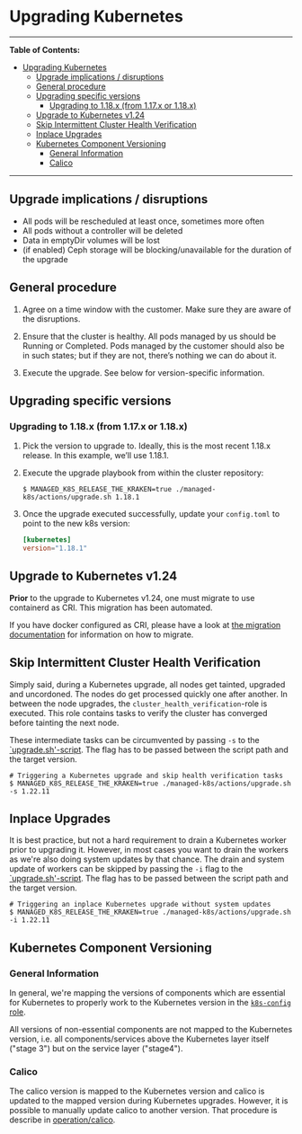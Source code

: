 # Upgrading Kubernetes

---

**Table of Contents:**

- [Upgrading Kubernetes](#upgrading-kubernetes)
  - [Upgrade implications / disruptions](#upgrade-implications-disruptions)
  - [General procedure](#general-procedure)
  - [Upgrading specific versions](#upgrading-specific-versions)
    - [Upgrading to 1.18.x (from 1.17.x or 1.18.x)](#upgrading-to-118x-from-117x-or-118x)
  - [Upgrade to Kubernetes v1.24](#upgrade-to-kubernetes-v124)
  - [Skip Intermittent Cluster Health Verification](#skip-intermittent-cluster-health-verification)
  - [Inplace Upgrades](#inplace-upgrades)
  - [Kubernetes Component Versioning](#kubernetes-component-versioning)
    - [General Information](#general-information)
    - [Calico](#calico)

---

## Upgrade implications / disruptions

- All pods will be rescheduled at least once, sometimes more often
- All pods without a controller will be deleted
- Data in emptyDir volumes will be lost
- (if enabled) Ceph storage will be blocking/unavailable for the duration of the
  upgrade

## General procedure

1. Agree on a time window with the customer. Make sure they are aware of the
   disruptions.

2. Ensure that the cluster is healthy. All pods managed by us should be
   Running or Completed. Pods managed by the customer should also be in such
   states; but if they are not, there’s nothing we can do about it.

3. Execute the upgrade. See below for version-specific information.

## Upgrading specific versions

### Upgrading to 1.18.x (from 1.17.x or 1.18.x)

1. Pick the version to upgrade to. Ideally, this is the most recent 1.18.x
   release. In this example, we’ll use 1.18.1.

2. Execute the upgrade playbook from within the cluster repository:

   ```console
   $ MANAGED_K8S_RELEASE_THE_KRAKEN=true ./managed-k8s/actions/upgrade.sh 1.18.1
   ```

3. Once the upgrade executed successfully, update your `config.toml` to point to
   the new k8s version:

   ```toml
   [kubernetes]
   version="1.18.1"
   ```
## Upgrade to Kubernetes v1.24

**Prior** to the upgrade to Kubernetes v1.24,
one must migrate to use containerd as CRI.
This migration has been automated.

If you have docker configured as CRI, please have a look at
[the migration documentation](migrate-docker-containerd.md)
for information on how to migrate.

## Skip Intermittent Cluster Health Verification

Simply said, during a Kubernetes upgrade, all nodes get tainted, upgraded and uncordoned.
The nodes do get processed quickly one after another.
In between the node upgrades, the `cluster_health_verification`-role is executed.
This role contains tasks to verify the cluster has converged before tainting the next node.

These intermediate tasks can be circumvented by passing `-s` to the [`upgrade.sh'-script](../operation/actions-references.md#upgradesh).
The flag has to be passed between the script path and the target version.

```console
# Triggering a Kubernetes upgrade and skip health verification tasks
$ MANAGED_K8S_RELEASE_THE_KRAKEN=true ./managed-k8s/actions/upgrade.sh -s 1.22.11
```

## Inplace Upgrades

It is best practice, but not a hard requirement to drain a Kubernetes worker prior to upgrading it.
However, in most cases you want to drain the workers as we're also doing system updates by that chance.
The drain and system update of workers can be skipped by passing the `-i` flag to the [`upgrade.sh'-script](../operation/actions-references.md#upgradesh).
The flag has to be passed between the script path and the target version.

```console
# Triggering an inplace Kubernetes upgrade without system updates
$ MANAGED_K8S_RELEASE_THE_KRAKEN=true ./managed-k8s/actions/upgrade.sh -i 1.22.11
```

## Kubernetes Component Versioning

### General Information

In general, we're mapping the versions of components which are essential for Kubernetes to properly
work to the Kubernetes version in the [`k8s-config` role](https://gitlab.com/yaook/k8s/-/blob/devel/k8s-base/roles/k8s-config/defaults/main.yaml#L31).

All versions of non-essential components are not mapped to the Kubernetes version, i.e. all
components/services above the Kubernetes layer itself ("stage 3") but on the service layer ("stage4").

### Calico

The calico version is mapped to the Kubernetes version and calico is updated to the mapped version
during Kubernetes upgrades.
However, it is possible to manually update calico to another version.
That procedure is describe in [operation/calico](calico.md).
